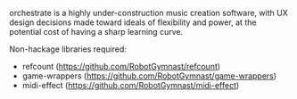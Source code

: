 orchestrate is a highly under-construction music creation software,
with UX design decisions made toward ideals of flexibility and power,
at the potential cost of having a sharp learning curve.

Non-hackage libraries required:

 * refcount (https://github.com/RobotGymnast/refcount)
 * game-wrappers (https://github.com/RobotGymnast/game-wrappers)
 * midi-effect (https://github.com/RobotGymnast/midi-effect)
